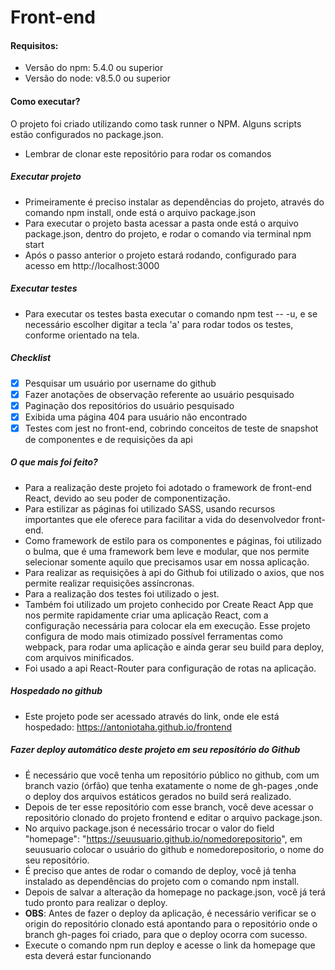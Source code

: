 # Front-end

#### Requisitos:

- Versão do npm: 5.4.0 ou superior
- Versão do node: v8.5.0 ou superior

#### Como executar?

O projeto foi criado utilizando como task runner o NPM. Alguns scripts estão configurados no package.json.
- Lembrar de clonar este repositório para rodar os comandos

##### Executar projeto
- Primeiramente é preciso instalar as dependências do projeto, através do comando npm install, onde está o arquivo package.json
- Para executar o projeto basta acessar a pasta onde está o arquivo package.json, dentro do projeto, e rodar o comando via terminal npm start
- Após o passo anterior o projeto estará rodando, configurado para acesso em http://localhost:3000

##### Executar testes

- Para executar os testes basta executar o comando npm test -- -u, e se necessário escolher digitar a tecla 'a' para rodar todos os testes, conforme orientado na tela.

##### Checklist

- [X]  Pesquisar um usuário por username do github
- [X]  Fazer anotações de observação referente ao usuário pesquisado
- [X]  Paginação dos repositórios do usuário pesquisado
- [X]  Exibida uma página 404 para usuário não encontrado
- [X]  Testes com jest no front-end, cobrindo conceitos de teste de snapshot de componentes e de requisições da api

##### O que mais foi feito?

- Para a realização deste projeto foi adotado o framework de front-end React, devido ao seu poder de componentização. 
- Para estilizar as páginas foi utilizado SASS, usando recursos importantes que ele oferece para facilitar a vida do desenvolvedor front-end.
- Como framework de estilo para os componentes e páginas, foi utilizado o bulma, que é uma framework bem leve e modular, que nos permite selecionar somente aquilo que precisamos usar em nossa aplicação.
- Para realizar as requisições à api do Github foi utilizado o axios, que nos permite realizar requisições assíncronas.
- Para a realização dos testes foi utilizado o jest.
- Também foi utilizado um projeto conhecido por Create React App que nos permite rapidamente criar uma aplicação React, com a configuração necessária para colocar ela em execução. Esse projeto configura de modo mais otimizado possível
ferramentas como webpack, para rodar uma aplicação e ainda gerar seu build para deploy, com arquivos minificados.
- Foi usado a api React-Router para configuração de rotas na aplicação.

##### Hospedado no github

- Este projeto pode ser acessado através do link, onde ele está hospedado: https://antoniotaha.github.io/frontend

##### Fazer deploy automático deste projeto em seu repositório do Github

- É necessário que você tenha um repositório público no github, com um branch vazio (órfão) que tenha exatamente o nome de gh-pages ,onde o deploy dos arquivos estáticos gerados no build será realizado.
- Depois de ter esse repositório com esse branch, você deve acessar o repositório clonado do projeto frontend e editar o arquivo package.json.
- No arquivo package.json é necessário trocar o valor do field "homepage": "https://seuusuario.github.io/nomedorepositorio", em seuusuario colocar o usuário do github e nomedorepositorio, o nome do seu repositório.
- É preciso que antes de rodar o comando de deploy, você já tenha instalado as dependências do projeto com o comando npm install.
- Depois de salvar a alteração da homepage no package.json, você já terá tudo pronto para realizar o deploy.
- **OBS**: Antes de fazer o deploy da aplicação, é necessário verificar se o origin do repositório clonado está apontando para o repositório onde o branch gh-pages foi criado, para que o deploy ocorra com sucesso.
- Execute o comando npm run deploy e acesse o link da homepage que esta deverá estar funcionando


